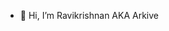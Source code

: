 - 👋 Hi, I’m Ravikrishnan AKA Arkive


<!---
Arkiv3/Arkiv3 is a ✨ special ✨ repository because its `README.md` (this file) appears on your GitHub profile.
You can click the Preview link to take a look at your changes.
--->
